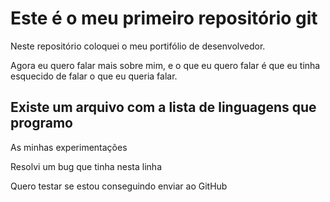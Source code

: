 # Este é o meu primeiro repositório git

Neste repositório coloquei o meu portifólio de desenvolvedor.

Agora eu quero falar mais sobre mim, e o que eu quero falar é que
eu tinha esquecido de falar o que eu queria falar.

## Existe um arquivo com a lista de linguagens que programo 

As minhas experimentações

Resolvi um bug que tinha nesta linha

Quero testar se estou conseguindo enviar ao GitHub
